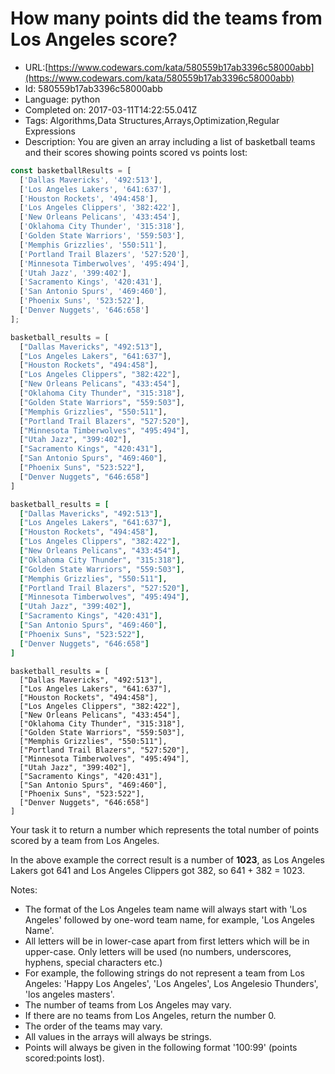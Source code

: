 # How many points did the teams from Los Angeles score?

 - URL:[https://www.codewars.com/kata/580559b17ab3396c58000abb](https://www.codewars.com/kata/580559b17ab3396c58000abb)
 - Id: 580559b17ab3396c58000abb
 - Language: python
 - Completed on: 2017-03-11T14:22:55.041Z
 - Tags: Algorithms,Data Structures,Arrays,Optimization,Regular Expressions
 - Description:
You are given an array including a list of basketball teams and their scores showing points scored vs points lost:

```javascript
const basketballResults = [
  ['Dallas Mavericks', '492:513'],
  ['Los Angeles Lakers', '641:637'],
  ['Houston Rockets', '494:458'],
  ['Los Angeles Clippers', '382:422'],
  ['New Orleans Pelicans', '433:454'],
  ['Oklahoma City Thunder', '315:318'],
  ['Golden State Warriors', '559:503'],
  ['Memphis Grizzlies', '550:511'],
  ['Portland Trail Blazers', '527:520'],
  ['Minnesota Timberwolves', '495:494'],
  ['Utah Jazz', '399:402'],
  ['Sacramento Kings', '420:431'],
  ['San Antonio Spurs', '469:460'],
  ['Phoenix Suns', '523:522'],
  ['Denver Nuggets', '646:658']
];
```
```python
basketball_results = [
  ["Dallas Mavericks", "492:513"],
  ["Los Angeles Lakers", "641:637"],
  ["Houston Rockets", "494:458"],
  ["Los Angeles Clippers", "382:422"],
  ["New Orleans Pelicans", "433:454"],
  ["Oklahoma City Thunder", "315:318"],
  ["Golden State Warriors", "559:503"],
  ["Memphis Grizzlies", "550:511"],
  ["Portland Trail Blazers", "527:520"],
  ["Minnesota Timberwolves", "495:494"],
  ["Utah Jazz", "399:402"],
  ["Sacramento Kings", "420:431"],
  ["San Antonio Spurs", "469:460"],
  ["Phoenix Suns", "523:522"],
  ["Denver Nuggets", "646:658"]
]
```
```ruby
basketball_results = [
  ["Dallas Mavericks", "492:513"],
  ["Los Angeles Lakers", "641:637"],
  ["Houston Rockets", "494:458"],
  ["Los Angeles Clippers", "382:422"],
  ["New Orleans Pelicans", "433:454"],
  ["Oklahoma City Thunder", "315:318"],
  ["Golden State Warriors", "559:503"],
  ["Memphis Grizzlies", "550:511"],
  ["Portland Trail Blazers", "527:520"],
  ["Minnesota Timberwolves", "495:494"],
  ["Utah Jazz", "399:402"],
  ["Sacramento Kings", "420:431"],
  ["San Antonio Spurs", "469:460"],
  ["Phoenix Suns", "523:522"],
  ["Denver Nuggets", "646:658"]
]
```
```crystal
basketball_results = [
  ["Dallas Mavericks", "492:513"],
  ["Los Angeles Lakers", "641:637"],
  ["Houston Rockets", "494:458"],
  ["Los Angeles Clippers", "382:422"],
  ["New Orleans Pelicans", "433:454"],
  ["Oklahoma City Thunder", "315:318"],
  ["Golden State Warriors", "559:503"],
  ["Memphis Grizzlies", "550:511"],
  ["Portland Trail Blazers", "527:520"],
  ["Minnesota Timberwolves", "495:494"],
  ["Utah Jazz", "399:402"],
  ["Sacramento Kings", "420:431"],
  ["San Antonio Spurs", "469:460"],
  ["Phoenix Suns", "523:522"],
  ["Denver Nuggets", "646:658"]
]
```

Your task it to return a number which represents the total number of points scored by a team from Los Angeles. 

In the above example the correct result is a number of <b>1023</b>, as Los Angeles Lakers got 641 and Los Angeles Clippers got 382, so 641 + 382 = 1023.

Notes:

- The format of the Los Angeles team name will always start with 'Los Angeles' followed by one-word team name, for example, 'Los Angeles Name'. 
- All letters will be in lower-case apart from first letters which will be in upper-case. Only letters will be used (no numbers, underscores, hyphens, special characters etc.)
- For example, the following strings do not represent a team from Los Angeles: 'Happy Los Angeles', 'Los Angeles', Los Angelesio Thunders', 'los angeles masters'.
- The number of teams from Los Angeles may vary.
- If there are no teams from Los Angeles, return the number 0.
- The order of the teams may vary.
- All values in the arrays will always be strings.
- Points will always be given in the following format '100:99' (points scored:points lost).



